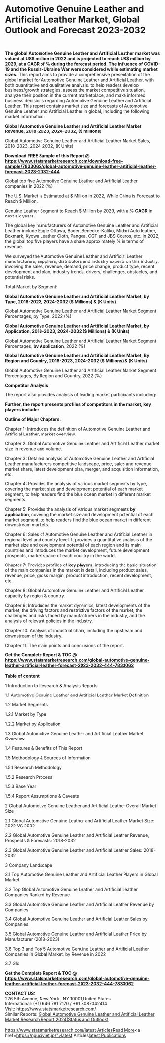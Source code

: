 <h1>Automotive Genuine Leather and Artificial Leather Market, Global Outlook and Forecast 2023-2032</h1><br/><p><strong>The global Automotive Genuine Leather and Artificial Leather market was valued at US$ million in 2022 and is projected to reach US$ million by 2029, at a <strong>CAGR</strong> of % during the forecast period. The influence of COVID-19 and the Russia-Ukraine War were considered while estimating market sizes.</strong> This report aims to provide a comprehensive presentation of the global market for Automotive Genuine Leather and Artificial Leather, with both quantitative and qualitative analysis, to help readers develop business/growth strategies, assess the market competitive situation, analyze their position in the current marketplace, and make informed business decisions regarding Automotive Genuine Leather and Artificial Leather. This report contains market size and forecasts of Automotive Genuine Leather and Artificial Leather in global, including the following market information:</p><p><strong>Global Automotive Genuine Leather and Artificial Leather Market Revenue, 2018-2023, 2024-2032, ($ millions)</strong></p><p>Global Automotive Genuine Leather and Artificial Leather Market Sales, 2018-2023, 2024-2032, (K Units)</p><p><strong>Download FREE Sample of this Report @ <a href="https://www.statsmarketresearch.com/download-free-sample/7833062/global-automotive-genuine-leather-artificial-leather-forecast-2023-2032-444">https://www.statsmarketresearch.com/download-free-sample/7833062/global-automotive-genuine-leather-artificial-leather-forecast-2023-2032-444</a></strong></p><p>Global top five Automotive Genuine Leather and Artificial Leather companies in 2022 (%)</p><p>The U.S. Market is Estimated at $ Million in 2022, While China is Forecast to Reach $ Million.</p><p>Genuine Leather Segment to Reach $ Million by 2029, with a % <strong>CAGR</strong> in next six years.</p><p>The global key manufacturers of Automotive Genuine Leather and Artificial Leather include Eagle Ottawa, Bader, Benecke-Kaliko, Midori Auto leather, Boxmark, Kyowa Leather Cloth, Pangea, CGT and JBS Couros, etc. in 2022, the global top five players have a share approximately % in terms of revenue.</p><p>We surveyed the Automotive Genuine Leather and Artificial Leather manufacturers, suppliers, distributors and industry experts on this industry, involving the sales, revenue, demand, price change, product type, recent development and plan, industry trends, drivers, challenges, obstacles, and potential risks.</p><p>Total Market by Segment:</p><p><strong>Global Automotive Genuine Leather and Artificial Leather Market, by Type, 2018-2023, 2024-2032 ($ Millions) & (K Units)</strong></p><p>Global Automotive Genuine Leather and Artificial Leather Market Segment Percentages, by Type, 2022 (%)</p><p><strong>Global Automotive Genuine Leather and Artificial Leather Market, <strong>by Application</strong>, 2018-2023, 2024-2032 ($ Millions) & (K Units)</strong></p><p>Global Automotive Genuine Leather and Artificial Leather Market Segment Percentages, <strong>by Application</strong>, 2022 (%)</p><p><strong>Global Automotive Genuine Leather and Artificial Leather Market, By Region and Country, 2018-2023, 2024-2032 ($ Millions) & (K Units)</strong></p><p>Global Automotive Genuine Leather and Artificial Leather Market Segment Percentages, By Region and Country, 2022 (%)</p><p><strong>Competitor Analysis</strong></p><p>The report also provides analysis of leading market participants including:</p><p><strong>Further, the report presents profiles of competitors in the market, <strong>key players</strong> include:</strong></p><p><strong>Outline of Major Chapters:</strong></p><p>Chapter 1: Introduces the definition of Automotive Genuine Leather and Artificial Leather, market overview.</p><p>Chapter 2: Global Automotive Genuine Leather and Artificial Leather market size in revenue and volume.</p><p>Chapter 3: Detailed analysis of Automotive Genuine Leather and Artificial Leather manufacturers competitive landscape, price, sales and revenue market share, latest development plan, merger, and acquisition information, etc.</p><p>Chapter 4: Provides the analysis of various market segments by type, covering the market size and development potential of each market segment, to help readers find the blue ocean market in different market segments.</p><p>Chapter 5: Provides the analysis of various market segments <strong>by application</strong>, covering the market size and development potential of each market segment, to help readers find the blue ocean market in different downstream markets.</p><p>Chapter 6: Sales of Automotive Genuine Leather and Artificial Leather in regional level and country level. It provides a quantitative analysis of the market size and development potential of each region and its main countries and introduces the market development, future development prospects, market space of each country in the world.</p><p>Chapter 7: Provides profiles of <strong>key players</strong>, introducing the basic situation of the main companies in the market in detail, including product sales, revenue, price, gross margin, product introduction, recent development, etc.</p><p>Chapter 8: Global Automotive Genuine Leather and Artificial Leather capacity by region & country.</p><p>Chapter 9: Introduces the market dynamics, latest developments of the market, the driving factors and restrictive factors of the market, the challenges and risks faced by manufacturers in the industry, and the analysis of relevant policies in the industry.</p><p>Chapter 10: Analysis of industrial chain, including the upstream and downstream of the industry.</p><p>Chapter 11: The main points and conclusions of the report.</p><div><b>Get the Complete Report & TOC @ <a href="https://www.statsmarketresearch.com/global-automotive-genuine-leather-artificial-leather-forecast-2023-2032-444-7833062">https://www.statsmarketresearch.com/global-automotive-genuine-leather-artificial-leather-forecast-2023-2032-444-7833062</a></b></div><br><b>Table of content</b><p>1 Introduction to Research & Analysis Reports<br />
 
  1.1 Automotive Genuine Leather and Artificial Leather Market Definition<br />
 
  1.2 Market Segments<br />
 
  1.2.1 Market by Type<br />
 
  1.2.2 Market by Application<br />
 
  1.3 Global Automotive Genuine Leather and Artificial Leather Market Overview<br />
 
  1.4 Features & Benefits of This Report<br />
 
  1.5 Methodology & Sources of Information<br />
 
  1.5.1 Research Methodology<br />
 
  1.5.2 Research Process<br />
 
  1.5.3 Base Year<br />
 
  1.5.4 Report Assumptions & Caveats<br />
 
 2 Global Automotive Genuine Leather and Artificial Leather Overall Market Size<br />
 
  2.1 Global Automotive Genuine Leather and Artificial Leather Market Size: 2022 VS 2032<br />
 
  2.2 Global Automotive Genuine Leather and Artificial Leather Revenue, Prospects & Forecasts: 2018-2032<br />
 
  2.3 Global Automotive Genuine Leather and Artificial Leather Sales: 2018-2032<br />
 
 3 Company Landscape<br />
 
  3.1 Top Automotive Genuine Leather and Artificial Leather Players in Global Market<br />
 
  3.2 Top Global Automotive Genuine Leather and Artificial Leather Companies Ranked by Revenue<br />
 
  3.3 Global Automotive Genuine Leather and Artificial Leather Revenue by Companies<br />
 
  3.4 Global Automotive Genuine Leather and Artificial Leather Sales by Companies<br />
 
  3.5 Global Automotive Genuine Leather and Artificial Leather Price by Manufacturer (2018-2023)<br />
 
  3.6 Top 3 and Top 5 Automotive Genuine Leather and Artificial Leather Companies in Global Market, by Revenue in 2022<br />
 
  3.7 Glo<br><div><b>Get the Complete Report & TOC @ <a href="https://www.statsmarketresearch.com/global-automotive-genuine-leather-artificial-leather-forecast-2023-2032-444-7833062">https://www.statsmarketresearch.com/global-automotive-genuine-leather-artificial-leather-forecast-2023-2032-444-7833062</a></b></div></p> <b>CONTACT US:</b><br>276 5th Avenue, New York , NY 10001,United States<br>International: (+1) 646 781 7170 / +91 8087042414<br>Visit: <a href="https://www.statsmarketresearch.com/">https://www.statsmarketresearch.com/</a><br>Similar Reports: <a href="https://www.statsmarketresearch.com/global-automotive-genuine-leather-artificial-leather-forecast-2023-2032-444-7833062">Global Automotive Genuine Leather and Artificial Leather Market Research Report 2024(Status and Outlook)</a><br/><br/><a href="https://gyeongbokgung.com">https://www.statsmarketresearch.com/</a><a href="https://hallyeomaritime.com">latest Articles</a><a href="https://jingwansa.com">Read More</a><a href=https://nguoiviet.jp/">latest Articles</a><a href="https://www.intelmarketresearch.com/">latest Publications</a>